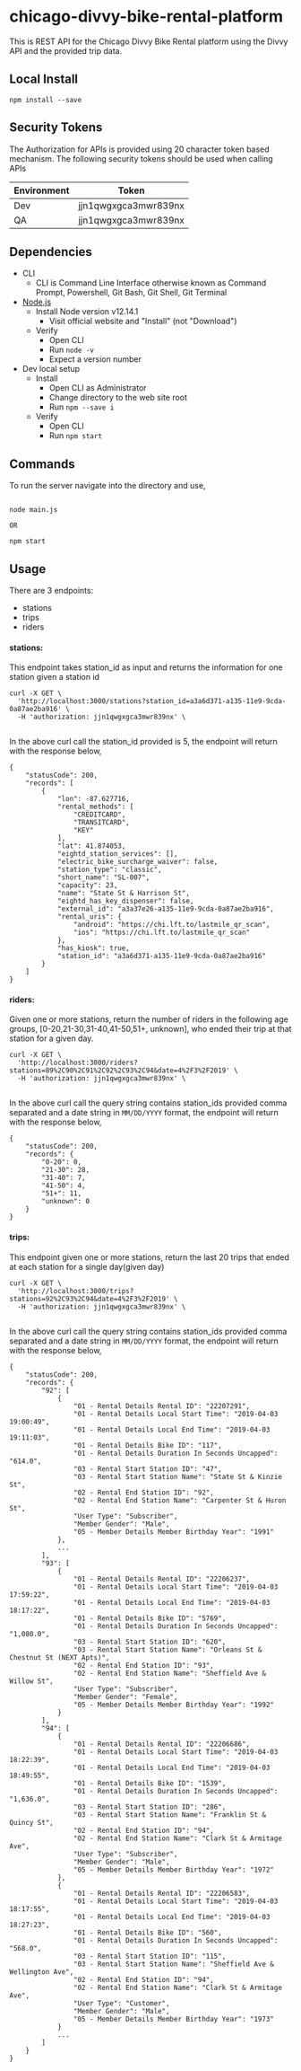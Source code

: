 # chicago-divvy-bike-rental-platform
This is REST API for the Chicago Divvy Bike Rental platform using the Divvy API and the provided trip data.

## Local Install
```shell
npm install --save
```

## Security Tokens
The Authorization for APIs is provided using 20 character token based mechanism. The following security tokens should be used when calling APIs

| Environment | Token              |
|-------------|--------------------|
| Dev | jjn1qwgxgca3mwr839nx |
| QA | jjn1qwgxgca3mwr839nx |


## Dependencies
* CLI
    * CLI is Command Line Interface otherwise known as Command Prompt, Powershell, Git Bash, Git Shell, Git Terminal
* [Node.js](http://nodejs.org/)
    * Install Node version v12.14.1
        * Visit official website and "Install" (not "Download")
    * Verify
        * Open CLI
        * Run `node -v`
        * Expect a version number
* Dev local setup
    * Install
        * Open CLI as Administrator
        * Change directory to the web site root
        * Run `npm --save i`
    * Verify
        * Open CLI
        * Run `npm start`

## Commands

To run the server navigate into the directory and use,

```shell

node main.js

OR

npm start

```

## Usage

There are 3 endpoints:

* stations
* trips 
* riders 

#### stations:

This endpoint takes station_id as input and returns the information for one station given a station id

```
curl -X GET \
  'http://localhost:3000/stations?station_id=a3a6d371-a135-11e9-9cda-0a87ae2ba916' \
  -H 'authorization: jjn1qwgxgca3mwr839nx' \
  
```

In the above curl call the station_id provided is 5, the endpoint will return with the response below,

```
{
    "statusCode": 200,
    "records": [
        {
            "lon": -87.627716,
            "rental_methods": [
                "CREDITCARD",
                "TRANSITCARD",
                "KEY"
            ],
            "lat": 41.874053,
            "eightd_station_services": [],
            "electric_bike_surcharge_waiver": false,
            "station_type": "classic",
            "short_name": "SL-007",
            "capacity": 23,
            "name": "State St & Harrison St",
            "eightd_has_key_dispenser": false,
            "external_id": "a3a37e26-a135-11e9-9cda-0a87ae2ba916",
            "rental_uris": {
                "android": "https://chi.lft.to/lastmile_qr_scan",
                "ios": "https://chi.lft.to/lastmile_qr_scan"
            },
            "has_kiosk": true,
            "station_id": "a3a6d371-a135-11e9-9cda-0a87ae2ba916"
        }
    ]
}

```

#### riders:

Given one or more stations, return the number of riders in the following age groups,
[0-20,21-30,31-40,41-50,51+, unknown], who ended their trip at that station for a given
day.

```
curl -X GET \
  'http://localhost:3000/riders?stations=89%2C90%2C91%2C92%2C93%2C94&date=4%2F3%2F2019' \
  -H 'authorization: jjn1qwgxgca3mwr839nx' \
  
```

In the above curl call the query string contains station_ids provided comma separated and a date string in `MM/DD/YYYY` format, the endpoint will return with the response below,

```
{
    "statusCode": 200,
    "records": {
        "0-20": 0,
        "21-30": 28,
        "31-40": 7,
        "41-50": 4,
        "51+": 11,
        "unknown": 0
    }
}

```
#### trips:

This endpoint given one or more stations, return the last 20 trips that ended at each station for a single day(given day)

```
curl -X GET \
  'http://localhost:3000/trips?stations=92%2C93%2C94&date=4%2F3%2F2019' \
  -H 'authorization: jjn1qwgxgca3mwr839nx' \
  
```

In the above curl call the query string contains station_ids provided comma separated and a date string in `MM/DD/YYYY` format, the endpoint will return with the response below,

```
{
    "statusCode": 200,
    "records": {
        "92": [
            {
                "01 - Rental Details Rental ID": "22207291",
                "01 - Rental Details Local Start Time": "2019-04-03 19:00:49",
                "01 - Rental Details Local End Time": "2019-04-03 19:11:03",
                "01 - Rental Details Bike ID": "117",
                "01 - Rental Details Duration In Seconds Uncapped": "614.0",
                "03 - Rental Start Station ID": "47",
                "03 - Rental Start Station Name": "State St & Kinzie St",
                "02 - Rental End Station ID": "92",
                "02 - Rental End Station Name": "Carpenter St & Huron St",
                "User Type": "Subscriber",
                "Member Gender": "Male",
                "05 - Member Details Member Birthday Year": "1991"
            },
            ...
        ],
        "93": [
            {
                "01 - Rental Details Rental ID": "22206237",
                "01 - Rental Details Local Start Time": "2019-04-03 17:59:22",
                "01 - Rental Details Local End Time": "2019-04-03 18:17:22",
                "01 - Rental Details Bike ID": "5769",
                "01 - Rental Details Duration In Seconds Uncapped": "1,080.0",
                "03 - Rental Start Station ID": "620",
                "03 - Rental Start Station Name": "Orleans St & Chestnut St (NEXT Apts)",
                "02 - Rental End Station ID": "93",
                "02 - Rental End Station Name": "Sheffield Ave & Willow St",
                "User Type": "Subscriber",
                "Member Gender": "Female",
                "05 - Member Details Member Birthday Year": "1992"
            }
        ],
        "94": [
            {
                "01 - Rental Details Rental ID": "22206686",
                "01 - Rental Details Local Start Time": "2019-04-03 18:22:39",
                "01 - Rental Details Local End Time": "2019-04-03 18:49:55",
                "01 - Rental Details Bike ID": "1539",
                "01 - Rental Details Duration In Seconds Uncapped": "1,636.0",
                "03 - Rental Start Station ID": "286",
                "03 - Rental Start Station Name": "Franklin St & Quincy St",
                "02 - Rental End Station ID": "94",
                "02 - Rental End Station Name": "Clark St & Armitage Ave",
                "User Type": "Subscriber",
                "Member Gender": "Male",
                "05 - Member Details Member Birthday Year": "1972"
            },
            {
                "01 - Rental Details Rental ID": "22206583",
                "01 - Rental Details Local Start Time": "2019-04-03 18:17:55",
                "01 - Rental Details Local End Time": "2019-04-03 18:27:23",
                "01 - Rental Details Bike ID": "560",
                "01 - Rental Details Duration In Seconds Uncapped": "568.0",
                "03 - Rental Start Station ID": "115",
                "03 - Rental Start Station Name": "Sheffield Ave & Wellington Ave",
                "02 - Rental End Station ID": "94",
                "02 - Rental End Station Name": "Clark St & Armitage Ave",
                "User Type": "Customer",
                "Member Gender": "Male",
                "05 - Member Details Member Birthday Year": "1973"
            }
            ...
        ]
    }
}

```